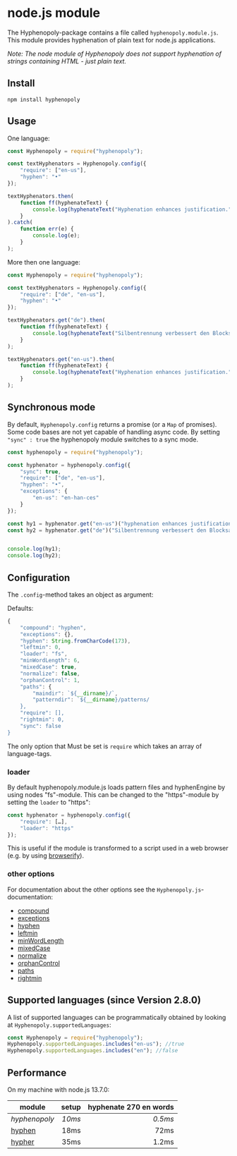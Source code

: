 # node.js module

The Hyphenopoly-package contains a file called `hyphenopoly.module.js`.
This module provides hyphenation of plain text for node.js applications.

_Note: The node module of Hyphenopoly does not support hyphenation of strings containing HTML - just plain text._

## Install

````
npm install hyphenopoly
````

## Usage

One language:

````javascript
const Hyphenopoly = require("hyphenopoly");

const textHyphenators = Hyphenopoly.config({
    "require": ["en-us"],
    "hyphen": "•"
});

textHyphenators.then(
    function ff(hyphenateText) {
        console.log(hyphenateText("Hyphenation enhances justification."));
    }
).catch(
    function err(e) {
        console.log(e);
    }
);
````

More then one language:

````javascript
const Hyphenopoly = require("hyphenopoly");

const textHyphenators = Hyphenopoly.config({
    "require": ["de", "en-us"],
    "hyphen": "•"
});

textHyphenators.get("de").then(
    function ff(hyphenateText) {
        console.log(hyphenateText("Silbentrennung verbessert den Blocksatz."));
    }
);

textHyphenators.get("en-us").then(
    function ff(hyphenateText) {
        console.log(hyphenateText("Hyphenation enhances justification."));
    }
);
````

## Synchronous mode

By default, `Hyphenopoly.config` returns a promise (or a `Map` of promises). Some code bases are not yet capable of handling async code.
By setting `"sync" : true` the hyphenopoly module switches to a sync mode.

````javascript
const hyphenopoly = require("hyphenopoly");

const hyphenator = hyphenopoly.config({
    "sync": true,
    "require": ["de", "en-us"],
    "hyphen": "•",
    "exceptions": {
        "en-us": "en-han-ces"
    }
});

const hy1 = hyphenator.get("en-us")("hyphenation enhances justification.");
const hy2 = hyphenator.get("de")("Silbentrennung verbessert den Blocksatz.");


console.log(hy1);
console.log(hy2);
````

## Configuration

The `.config`-method takes an object as argument:

Defaults:
````javascript
{
    "compound": "hyphen",
    "exceptions": {},
    "hyphen": String.fromCharCode(173),
    "leftmin": 0,
    "loader": "fs",
    "minWordLength": 6,
    "mixedCase": true,
    "normalize": false,
    "orphanControl": 1,
    "paths": {
        "maindir": `${__dirname}/`,
        "patterndir": `${__dirname}/patterns/
    },
    "require": [],
    "rightmin": 0,
    "sync": false
}
````

The only option that Must be set is `require` which takes an array of language-tags.

### loader
By default hyphenopoly.module.js loads pattern files and hyphenEngine by using nodes "fs"-module.
This can be changed to the "https"-module by setting the `loader` to "https":
````javascript
const hyphenator = hyphenopoly.config({
    "require": […],
    "loader": "https"
});

````
This is useful if the module is transformed to a script used in a web browser (e.g. by using [browserify](http://browserify.org)).

### other options
For documentation about the other options see the `Hyphenopoly.js`-documentation:

-   [compound](./Setup.md#compound)
-   [exceptions](./Setup.md#exceptions)
-   [hyphen](./Setup.md#hyphen)
-   [leftmin](./Setup.md#leftmin-and-rightmin)
-   [minWordLength](./Setup.md#minwordlength)
-   [mixedCase](./Setup.md#mixedcase)
-   [normalize](./Setup.md#normalize)
-   [orphanControl](./Setup.md#orphancontrol)
-   [paths](./Global-Hyphenopoly-Object.md#paths)
-   [rightmin](./Setup.md#leftmin-and-rightmin)

## Supported languages (since Version 2.8.0)
A list of supported languages can be programmatically obtained by looking at `Hyphenopoly.supportedLanguages`:
````javascript
const Hyphenopoly = require("hyphenopoly");
Hyphenopoly.supportedLanguages.includes("en-us"); //true
Hyphenopoly.supportedLanguages.includes("en"); //false
````

## Performance

On my machine with node.js 13.7.0:

| module        | setup         | hyphenate 270 en words |
| ------------- | -------------:| ----------------------:|
| _hyphenopoly_ | _10ms_        | _0.5ms_                  |
| [hyphen](https://www.npmjs.com/package/hyphen)        | 18ms          | 72ms                  |
| [hypher](https://www.npmjs.com/package/hypher)        | 35ms          | 1.2ms                    |
